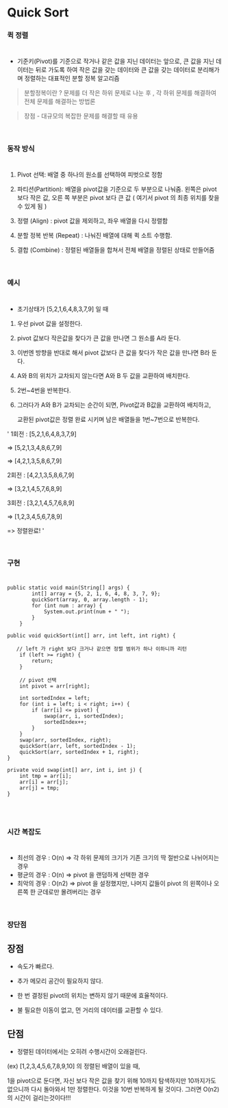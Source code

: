 # Quick Sort

### 퀵 정렬
#
* 기준키(Pivot)를 기준으로 작거나 같은 값을 지닌 데이터는 앞으로, 큰 값을 지닌 데이터는 뒤로 가도록 하여 작은 값을 갖는 데이터와 큰 값을 갖는 데이터로 분리해가며 정렬하는 대표적인 분할 정복 알고리즘


> 분할정복이란 ?
문제를 더 작은 하위 문제로 나눈 후 , 각 하위 문제를 해결하여 전체 문제를 해결하는 방법론

> 장점 - 대규모의 복잡한 문제를 해결할 때 유용



<br/>

### 동작 방식
#
1. Pivot 선택: 배열 중 하나의 원소를 선택하여 피벗으로 정함 

2. 파티션(Partition): 배열을 pivot값을 기준으로 두 부분으로 나눠줌. 왼쪽은 pivot 보다 작은 값, 오른 쪽 부분은 pivot 보다 큰 값 ( 여기서 pivot 의 최종 위치를 찾을 수 있게 됨 )

3. 정렬 (Align) : pivot 값을 제외하고, 좌우 배열을 다시 정렬함

4. 분할 정복 반복 (Repeat) : 나눠진 배열에 대해 퀵 소트 수행함. 

5. 결합 (Combine) : 정렬된 배열들을 합쳐서 전체 배열을 정렬된 상태로 만들어줌

<br/>

### 예시
#
* 초기상태가 [5,2,1,6,4,8,3,7,9] 일 때

1. 우선 pivot 값을 설정한다.

2. pivot 값보다 작은값을 찾다가 큰 값을 만나면 그 원소를 A라 둔다.

3. 이번엔 방향을 반대로 해서 pivot 값보다 큰 값을 찾다가 작은 값을 만나면 B라 둔다.

4. A와 B의 위치가 교차되지 않는다면 A와 B 두 값을 교환하여 배치한다.

5. 2번~4번을 반복한다.

6. 그러다가 A와 B가 교차되는 순간이 되면, Pivot값과 B값을 교환하여 배치하고,

     교환된 pivot값은 정렬 완료 시키며 남은 배열들을 1번~7번으로 반복한다.

' 
1회전 : [5,2,1,6,4,8,3,7,9]

=> [5,2,1,3,4,8,6,7,9]

=> [4,2,1,3,5,8,6,7,9]

2회전 : [4,2,1,3,5,8,6,7,9]

=> [3,2,1,4,5,7,6,8,9]

3회전 : [3,2,1,4,5,7,6,8,9]

=> [1,2,3,4,5,6,7,8,9]

=> 정렬완료!
'

<br/>



### 구현
#
```
public static void main(String[] args) {
        int[] array = {5, 2, 1, 6, 4, 8, 3, 7, 9};
        quickSort(array, 0, array.length - 1);
        for (int num : array) {
            System.out.print(num + " ");
        }
    }

public void quickSort(int[] arr, int left, int right) {
    
   // left 가 right 보다 크거나 같으면 정렬 범위가 하나 이하니까 리턴
    if (left >= right) {
        return;
    }
 
    // pivot 선택
    int pivot = arr[right];
    
    int sortedIndex = left;
    for (int i = left; i < right; i++) {
        if (arr[i] <= pivot) {
            swap(arr, i, sortedIndex);
            sortedIndex++;
        }
    }
    swap(arr, sortedIndex, right);
    quickSort(arr, left, sortedIndex - 1);
    quickSort(arr, sortedIndex + 1, right);
}

private void swap(int[] arr, int i, int j) {
    int tmp = arr[i];
    arr[i] = arr[j];
    arr[j] = tmp;
}


```

<br>

### 시간 복잡도
#

* 최선의 경우 : O(n) => 각 하위 문제의 크기가 기존 크기의 딱 절반으로 나뉘어지는 경우 
* 평균의 경우 : O(n) => pivot 을 랜덤하게 선택한 경우
* 최악의 경우 : O(n2) => pivot 을 설정했지만, 나머지 값들이 pivot 의 왼쪽이나 오른쪽 한 군데로만 몰려버리는 경우

<br>


### 장단점

## 장점

-  속도가 빠르다.

-  추가 메모리 공간이 필요하지 않다.

-  한 번 결정된 pivot의 위치는 변하지 않기 때문에 효율적이다.

-  불 필요한 이동이 없고, 먼 거리의 데이터를 교환할 수 있다.


## 단점

- 정렬된 데이터에서는 오히려 수행시간이 오래걸린다.

(ex) [1,2,3,4,5,6,7,8,9,10] 의 정렬된 배열이 있을 때, 

1을 pivot으로 둔다면, 자신 보다 작은 값을 찾기 위해 10까지 탐색하지만 10까지가도 없으니까 다시 돌아와서 1만 정렬한다. 이것을 10번 반복하게 될 것이다. 그러면 O(n2) 의 시간이 걸리는것이다!!!

<br>

<br>
<br>

<footer>


</footer>
